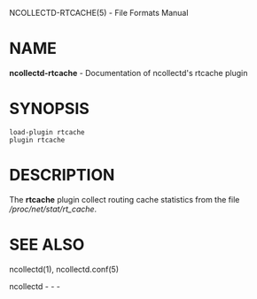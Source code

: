 NCOLLECTD-RTCACHE(5) - File Formats Manual

# NAME

**ncollectd-rtcache** - Documentation of ncollectd's rtcache plugin

# SYNOPSIS

	load-plugin rtcache
	plugin rtcache

# DESCRIPTION

The **rtcache** plugin collect routing cache statistics
from the file */proc/net/stat/rt\_cache*.

# SEE ALSO

ncollectd(1),
ncollectd.conf(5)

ncollectd - - -
